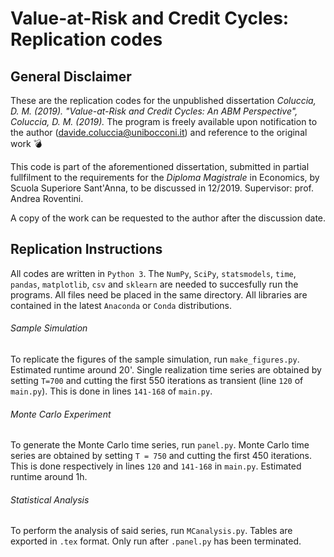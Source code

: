 # Value-at-Risk and Credit Cycles: Replication codes

## General Disclaimer 
These are the replication codes for the unpublished dissertation 
  *Coluccia, D. M. (2019). "Value-at-Risk and Credit Cycles: An ABM Perspective", Coluccia, D. M. (2019).*
The program is freely available upon notification to the author (davide.coluccia@unibocconi.it) and reference to the original work :bomb:

This code is part of the aforementioned dissertation, submitted in partial fullfilment to the requirements for the *Diploma Magistrale* in Economics, by Scuola Superiore Sant'Anna, to be discussed in 12/2019. Supervisor: prof. Andrea Roventini.

A copy of the work can be requested to the author after the discussion date.

## Replication Instructions
All codes are written in ```Python 3```. The ```NumPy```, ```SciPy```, ```statsmodels```, ```time```, ```pandas```, ```matplotlib```, ```csv``` and ```sklearn``` are needed to succesfully run the programs. All files need be placed in the same directory. All libraries are contained in the latest ```Anaconda``` or ```Conda``` distributions.

###### Sample Simulation
To replicate the figures of the sample simulation, run ```make_figures.py```. Estimated runtime around 20'. 
Single realization time series are obtained by setting ```T=700``` and cutting the first 550 iterations as transient (line ```120``` of ```main.py```). This is done in lines ```141-168``` of ```main.py```. 

###### Monte Carlo Experiment
To generate the Monte Carlo time series, run ```panel.py```. Monte Carlo time series are obtained by setting ```T = 750``` and cutting the first 450 iterations. This is done respectively in lines ```120``` and ```141-168``` in ```main.py```. Estimated runtime around 1h.

###### Statistical Analysis
To perform the analysis of said series, run ```MCanalysis.py```. Tables are exported in ```.tex``` format. Only run after ```.panel.py``` has been terminated.

